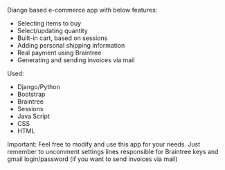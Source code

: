 Diango based e-commerce app with below features:
- Selecting items to buy
- Select/updating quantity
- Built-in cart, based on sessions
- Adding personal shipping information
- Real payment using Braintree
- Generating and sending invoices via mail

Used:

- Django/Python
- Bootstrap
- Braintree
- Sessions
- Java Script
- CSS
- HTML

Important:
Feel free to modify and use this app for your needs. Just remember to uncomment settings lines responsible for Braintree keys and gmail login/password (if you want to send
invoices via mail)
